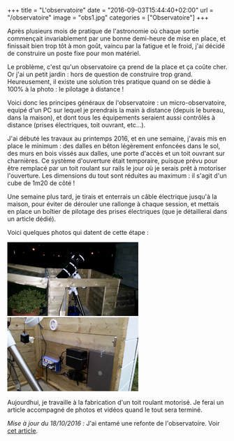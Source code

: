 +++
title = "L'observatoire"
date = "2016-09-03T15:44:40+02:00"
url = "/observatoire"
image = "obs1.jpg"
categories = ["Observatoire"]
+++

Après plusieurs mois de pratique de l'astronomie où chaque sortie commençait invariablement par une bonne demi-heure de mise en place, et finissait bien trop tôt à mon goût, vaincu par la fatigue et le froid, j'ai décidé de construire un poste fixe pour mon matériel. 

Le problème, c'est qu'un observatoire ça prend de la place et ça coûte cher. Or j'ai un petit jardin : hors de question de construire trop grand. Heureusement, il existe une solution très pratique quand on se dédie à 100% à la photo : le pilotage à distance !

Voici donc les principes généraux de l'observatoire : un micro-observatoire, equipé d'un PC sur lequel je prendrais la main à distance (depuis le bureau, dans la maison), et dont tous les équipements seraient aussi contrôlés à distance (prises électriques, toit ouvrant, etc...).

J'ai débuté les travaux au printemps 2016, et en une semaine, j'avais mis en place le minimum : des dalles en bêton légèrement enfoncées dans le sol, des murs en bois vissés aux dalles, une porte d'accès et un toit ouvrant sur charnières. Ce système d'ouverture était temporaire, puisque prévu pour être remplacé par un toit roulant sur rails le jour où je serais prêt à motoriser l'ouverture. Les dimensions du tout sont réduites au maximum : il s'agit d'un cube de 1m20 de côté !

Une semaine plus tard, je tirais et enterrais un câble électrique jusqu'à la maison, pour éviter de dérouler une rallonge à chaque session, et mettais en place un boîtier de pilotage des prises électriques (que je détaillerai dans un article dédié).

Voici quelques photos qui datent de cette étape : 

[<img src="/images/obs1.jpg" style="width: 300px !important">](/images/obs1.jpg)
&nbsp;
[<img src="/images/obs2.jpg" style="width: 300px !important">](/images/obs2.jpg)

Aujourdhui, je travaille à la fabrication d'un toit roulant motorisé. Je ferai un article accompagné de photos et vidéos quand le tout sera terminé. 

*Mise à jour du 18/10/2016 :* J'ai entamé une refonte de l'observatoire. Voir [cet article](/post/observatoire_v2).